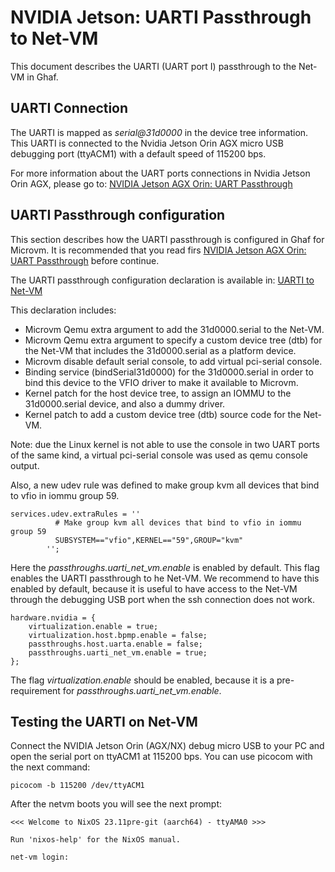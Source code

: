 <!--
    Copyright 2022-2024 TII (SSRC) and the Ghaf contributors
    SPDX-License-Identifier: CC-BY-SA-4.0
-->

# NVIDIA Jetson: UARTI Passthrough to Net-VM

This document describes the UARTI (UART port I) passthrough to the Net-VM in Ghaf.

## UARTI Connection

The UARTI is mapped as *serial@31d0000* in the device tree information. This UARTI is connected to 
the Nvidia Jetson Orin AGX micro USB debugging port (ttyACM1) with a default speed of 115200 bps.

For more information about the UART ports connections in Nvidia Jetson Orin AGX, please 
go to: [NVIDIA Jetson AGX Orin: UART Passthrough](nvidia_agx_pt_uart.md)

## UARTI Passthrough configuration

This section describes how the UARTI passthrough is configured in Ghaf for Microvm. 
It is recommended that you read firs [NVIDIA Jetson AGX Orin: UART Passthrough](nvidia_agx_pt_uart.md) before continue.

The UARTI passthrough configuration declaration is available in: 
[UARTI to Net-VM](../../../modules/hardware/nvidia-jetson-orin/virtualization/passthrough/uarti-net-vm/default.nix) 

This declaration includes:

- Microvm Qemu extra argument to add the 31d0000.serial to the Net-VM.
- Microvm Qemu extra argument to specify a custom device tree (dtb) for the
  Net-VM that includes the 31d0000.serial as a platform device.
- Microvm disable default serial console, to add virtual pci-serial console.
- Binding service (bindSerial31d0000) for the 31d0000.serial in order to 
  bind this device to the VFIO driver to make it available to Microvm.
- Kernel patch for the host device tree, to assign an IOMMU to the 31d0000.serial 
  device, and also a dummy driver.
- Kernel patch to add a custom device tree (dtb) source code for the
  Net-VM.

Note: due the Linux kernel is not able to use the console in two UART ports
of the same kind, a virtual pci-serial console was used as qemu console output.


Also, a new udev rule was defined to make group kvm all devices that bind to vfio 
in iommu group 59.


    services.udev.extraRules = ''
              # Make group kvm all devices that bind to vfio in iommu group 59
              SUBSYSTEM=="vfio",KERNEL=="59",GROUP="kvm"
            '';

Here the *passthroughs.uarti_net_vm.enable* is enabled by default. This flag
enables the UARTI passthrough to he Net-VM. We recommend to have this enabled by 
default, because it is useful to have access to the Net-VM through the debugging
USB port when the ssh connection does not work.

	hardware.nvidia = {
		virtualization.enable = true;
		virtualization.host.bpmp.enable = false;
		passthroughs.host.uarta.enable = false;
		passthroughs.uarti_net_vm.enable = true;
	};

The flag *virtualization.enable* should be enabled, because it is a 
pre-requirement for *passthroughs.uarti_net_vm.enable*.

## Testing the UARTI on Net-VM

Connect the NVIDIA Jetson Orin (AGX/NX) debug micro USB to your PC 
and open the serial port on ttyACM1 at 115200 bps. 
You can use picocom with the next command:

	picocom -b 115200 /dev/ttyACM1

After the netvm boots you will see the next prompt: 

	<<< Welcome to NixOS 23.11pre-git (aarch64) - ttyAMA0 >>>

	Run 'nixos-help' for the NixOS manual.

	net-vm login: 
